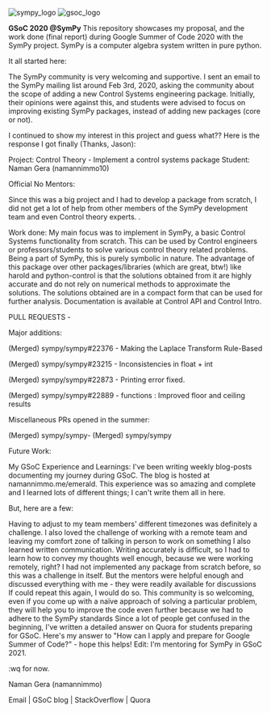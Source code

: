 ![sympy_logo](https://user-images.githubusercontent.com/50987933/161259317-5b4494d9-4a09-4751-a846-199765d2a776.png)
![gsoc_logo](https://user-images.githubusercontent.com/50987933/161259326-bddd6679-50b5-40ea-9614-5799b8819102.png)


**GSoC 2020 @SymPy**
This repository showcases my proposal, and the work done (final report) during Google Summer of Code 2020 with the SymPy project. SymPy is a computer algebra system written in pure python.

It all started here:

The SymPy community is very welcoming and supportive. I sent an email to the SymPy mailing list around Feb 3rd, 2020, asking the community about the scope of adding a new Control Systems engineering package. Initially, their opinions were against this, and students were advised to focus on improving existing SymPy packages, instead of adding new packages (core or not).

I continued to show my interest in this project and guess what?? Here is the response I got finally (Thanks, Jason):


Project: Control Theory - Implement a control systems package
Student: Naman Gera (namannimmo10)

Official No Mentors:

Since this was a big project and I had to develop a package from scratch, I did not get a lot of help from other members of the SymPy development team and even Control theory experts. .

Work done:
My main focus was to implement in SymPy, a basic Control Systems functionality from scratch. This can be used by Control engineers or professors/students to solve various control theory related problems. Being a part of SymPy, this is purely symbolic in nature. The advantage of this package over other packages/libraries (which are great, btw!) like harold and python-control is that the solutions obtained from it are highly accurate and do not rely on numerical methods to approximate the solutions. The solutions obtained are in a compact form that can be used for further analysis. Documentation is available at Control API and Control Intro.

PULL REQUESTS -

Major additions:

(Merged) sympy/sympy#22376 - Making the Laplace Transform Rule-Based 

(Merged) sympy/sympy#23215 - Inconsistencies in float + int 

(Merged) sympy/sympy#22873 - Printing error fixed.

(Merged) sympy/sympy#22889  - functions : Improved floor and ceiling results 

Miscellaneous PRs opened in the summer:

(Merged) sympy/sympy-
(Merged) sympy/sympy


Future Work:






 
 
My GSoC Experience and Learnings:
I've been writing weekly blog-posts documenting my journey during GSoC. The blog is hosted at namannimmo.me/emerald. This experience was so amazing and complete and I learned lots of different things; I can't write them all in here.

But, here are a few:

Having to adjust to my team members' different timezones was definitely a challenge. I also loved the challenge of working with a remote team and leaving my comfort zone of talking in person to work on something
I also learned written communication. Writing accurately is difficult, so I had to learn how to convey my thoughts well enough, because we were working remotely, right?
I had not implemented any package from scratch before, so this was a challenge in itself. But the mentors were helpful enough and discussed everything with me - they were readily available for discussions
If could repeat this again, I would do so. This community is so welcoming, even if you come up with a naïve approach of solving a particular problem, they will help you to improve the code even further because we had to adhere to the SymPy standards
Since a lot of people get confused in the beginning, I've written a detailed answer on Quora for students preparing for GSoC. Here's my answer to "How can I apply and prepare for Google Summer of Code?" - hope this helps!
Edit: I'm mentoring for SymPy in GSoC 2021.

:wq for now.

Naman Gera (namannimmo)

Email | GSoC blog | StackOverflow | Quora
